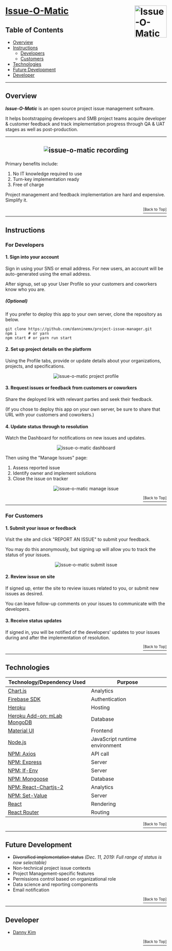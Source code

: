 # <a href="https://issue-manager.herokuapp.com">Issue-O-Matic</a> <img src="https://github.com/danninemx/project-issue-manager/blob/master/client/src/images/issue-logo-horizontal.png/" alt="Issue-O-Matic logo" align="right" height="100"> <a name="top"></a>

## Table of Contents <a name="toc"></a>

- [Overview](#overview)
- [Instructions](#instructions)
  - [Developers](#guide-developer)
  - [Customers](#guide-customer)
- [Technologies](#technologies)
- [Future Development](#future)
- [Developer](#team)

---

## Overview <a name="overview"></a>

**_Issue-O-Matic_** is an open source project issue management software.

It helps bootstrapping developers and SMB project teams acquire developer & customer feedback and track implementation progress through QA & UAT stages as well as post-production.

---

## <p align="center"><img src="https://github.com/danninemx/project-issue-manager/blob/master/client/src/images/issue-recording.gif" alt="issue-o-matic recording"> </p>

Primary benefits include:

1. No IT knowledge required to use
2. Turn-key implementation ready
3. Free of charge

Project management and feedback implementation are hard and expensive. Simplify it.

<p align='right'><a href='#top'><sup>[Back to Top]</sup></a></p>

---

## Instructions <a name="instructions"></a>

### For Developers <a name="guide-developer"></a>

#### 1. Sign into your account

Sign in using your SNS or email address. For new users, an account will be auto-generated using the email address.

After signup, set up your User Profile so your customers and coworkers know who you are.

##### (Optional)

If you prefer to deploy this app to your own server, clone the repository as below.

```
git clone https://github.com/danninemx/project-issue-manager.git
npm i     # or yarn
npm start # or yarn run start
```

#### 2. Set up project details on the platform

Using the Profile tabs, provide or update details about your organizations, projects, and specifications.

<p align="center"><img src="https://github.com/danninemx/project-issue-manager/blob/master/client/src/images/issue-project-profile-screenshot01.png" alt="issue-o-matic project profile"
> </p>

#### 3. Request issues or feedback from customers or coworkers

Share the deployed link with relevant parties and seek their feedback.

(If you chose to deploy this app on your own server, be sure to share that URL with your customers and coworkers.)

#### 4. Update status through to resolution

Watch the Dashboard for notifications on new issues and updates.

<p align="center"><img src="https://github.com/danninemx/project-issue-manager/blob/master/client/src/images/issue-dashboard-screenshot01.png" alt="issue-o-matic dashboard"
> </p>

Then using the "Manage Issues" page:

1. Assess reported issue
2. Identify owner and implement solutions
3. Close the issue on tracker

<p align="center"><img src="https://github.com/danninemx/project-issue-manager/blob/master/client/src/images/issue-manage-issue-screenshot01.png" alt="issue-o-matic manage issue"
> </p>

<p align='right'><a href='#top'><sup>[Back to Top]</sup></a></p>

---

### For Customers <a name="guide-customer"></a>

#### 1. Submit your issue or feedback

Visit the site and click "REPORT AN ISSUE" to submit your feedback.

You may do this anonymously, but signing up will allow you to track the status of your issues.

<p align="center"><img src="https://github.com/danninemx/project-issue-manager/blob/master/client/src/images/issue-submit-issue-external-screenshot01.png" alt="issue-o-matic submit issue"
> </p>

#### 2. Review issue on site

If signed up, enter the site to review issues related to you, or submit new issues as desired.

You can leave follow-up comments on your issues to communicate with the developers.

#### 3. Receive status updates

If signed in, you will be notified of the developers' updates to your issues during and after the implementation of resolution.

<p align='right'><a href='#top'><sup>[Back to Top]</sup></a></p>

---

## Technologies <a name="technologies"></a>

| Technology/Dependency Used                                                 | Purpose                        |
| -------------------------------------------------------------------------- | ------------------------------ |
| [Chart.js](https://www.npmjs.com/package/chart.js)                         | Analytics                      |
| [Firebase SDK](https://firebase.google.com/docs/auth?authuser=0)           | Authentication                 |
| [Heroku](https://heroku.com)                                               | Hosting                        |
| [Heroku Add-on: mLab MongoDB](https://elements.heroku.com/addons/mongolab) | Database                       |
| [Material UI](https://material-ui.com/)                                    | Frontend                       |
| [Node.js](https://nodejs.org/en/)                                          | JavaScript runtime environment |
| [NPM: Axios](https://www.npmjs.com/package/axios)                          | API call                       |
| [NPM: Express](https://www.npmjs.com/package/express)                      | Server                         |
| [NPM: If-Env](https://www.npmjs.com/package/if-env)                        | Server                         |
| [NPM: Mongoose](https://www.npmjs.com/package/mongoose)                    | Database                       |
| [NPM: React-Chartjs-2](https://www.npmjs.com/package/react-chartjs-2)      | Analytics                      |
| [NPM: Set-Value](https://www.npmjs.com/package/set-value)                  | Server                         |
| [React](https://github.com/facebookincubator/create-react-app)             | Rendering                      |
| [React Router](https://www.npmjs.com/package/react-router-dom)             | Routing                        |

<p align='right'><a href='#top'><sup>[Back to Top]</sup></a></p>

---

## Future Development <a name="future"></a>

- ~~Diversified implementation status~~ _(Dec. 11, 2019: Full range of status is now selectable)_
- Non-technical project issue contexts
- Project Management-specific features
- Permissions control based on organizational role
- Data science and reporting components
- Email notification

<p align='right'><a href='#top'><sup>[Back to Top]</sup></a></p>

---

## Developer <a name="team"></a>

- [Danny Kim](https://github.com/danninemx)

<p align='right'><a href='#top'><sup>[Back to Top]</sup></a></p>
